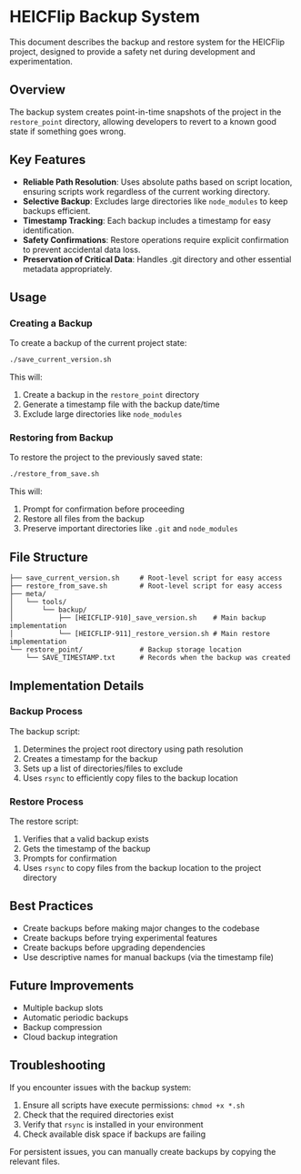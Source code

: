 # HEICFlip Backup System

This document describes the backup and restore system for the HEICFlip project, designed to provide a safety net during development and experimentation.

## Overview

The backup system creates point-in-time snapshots of the project in the `restore_point` directory, allowing developers to revert to a known good state if something goes wrong.

## Key Features

- **Reliable Path Resolution**: Uses absolute paths based on script location, ensuring scripts work regardless of the current working directory.
- **Selective Backup**: Excludes large directories like `node_modules` to keep backups efficient.
- **Timestamp Tracking**: Each backup includes a timestamp for easy identification.
- **Safety Confirmations**: Restore operations require explicit confirmation to prevent accidental data loss.
- **Preservation of Critical Data**: Handles .git directory and other essential metadata appropriately.

## Usage

### Creating a Backup

To create a backup of the current project state:

```bash
./save_current_version.sh
```

This will:
1. Create a backup in the `restore_point` directory
2. Generate a timestamp file with the backup date/time
3. Exclude large directories like `node_modules`

### Restoring from Backup

To restore the project to the previously saved state:

```bash
./restore_from_save.sh
```

This will:
1. Prompt for confirmation before proceeding
2. Restore all files from the backup
3. Preserve important directories like `.git` and `node_modules`

## File Structure

```
├── save_current_version.sh     # Root-level script for easy access
├── restore_from_save.sh        # Root-level script for easy access
├── meta/
│   └── tools/
│       └── backup/
│           ├── [HEICFLIP-910]_save_version.sh    # Main backup implementation
│           └── [HEICFLIP-911]_restore_version.sh # Main restore implementation
└── restore_point/              # Backup storage location
    └── SAVE_TIMESTAMP.txt      # Records when the backup was created
```

## Implementation Details

### Backup Process

The backup script:
1. Determines the project root directory using path resolution
2. Creates a timestamp for the backup
3. Sets up a list of directories/files to exclude
4. Uses `rsync` to efficiently copy files to the backup location

### Restore Process

The restore script:
1. Verifies that a valid backup exists
2. Gets the timestamp of the backup
3. Prompts for confirmation
4. Uses `rsync` to copy files from the backup location to the project directory

## Best Practices

- Create backups before making major changes to the codebase
- Create backups before trying experimental features
- Create backups before upgrading dependencies
- Use descriptive names for manual backups (via the timestamp file)

## Future Improvements

- Multiple backup slots
- Automatic periodic backups
- Backup compression
- Cloud backup integration

## Troubleshooting

If you encounter issues with the backup system:

1. Ensure all scripts have execute permissions: `chmod +x *.sh`
2. Check that the required directories exist
3. Verify that `rsync` is installed in your environment
4. Check available disk space if backups are failing

For persistent issues, you can manually create backups by copying the relevant files.